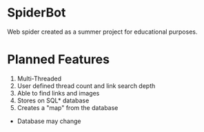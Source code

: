 # SpiderBot

Web spider created as a summer project for educational purposes.

# Planned Features

1. Multi-Threaded
2. User defined thread count and link search depth
3. Able to find links and images
4. Stores on SQL* database
5. Creates a "map" from the database

 * Database may change
